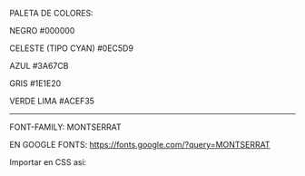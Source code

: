 PALETA DE COLORES:

NEGRO
#000000

CELESTE (TIPO CYAN)
#0EC5D9

AZUL
#3A67CB

GRIS
#1E1E20

VERDE LIMA
#ACEF35

_______________________

FONT-FAMILY: MONTSERRAT

EN GOOGLE FONTS: https://fonts.google.com/?query=MONTSERRAT

Importar en CSS asi:
<style>
@import url('https://fonts.googleapis.com/css2?family=Montserrat:ital,wght@0,100;0,200;0,300;0,400;0,500;0,600;0,700;0,800;0,900;1,100&display=swap');
</style>